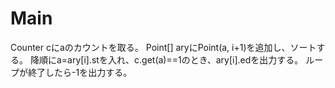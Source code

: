 # Main
Counter cにaのカウントを取る。
Point[] aryにPoint(a, i+1)を追加し、ソートする。
降順にa=ary[i].stを入れ、c.get(a)==1のとき、ary[i].edを出力する。
ループが終了したら-1を出力する。
